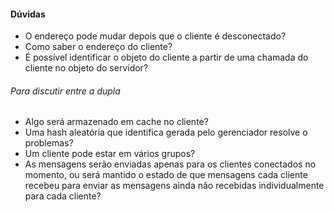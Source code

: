 #### Dúvidas
- O endereço pode mudar depois que o cliente é desconectado?
- Como saber o endereço do cliente?
- É possível identificar o objeto do cliente a partir de uma chamada do cliente no objeto do servidor?


###### Para discutir entre a dupla
- Algo será armazenado em cache no cliente?
- Uma hash aleatória que identifica gerada pelo gerenciador resolve o problemas?
- Um cliente pode estar em vários grupos?
- As mensagens serão enviadas apenas para os clientes conectados no momento, ou será mantido o estado de que mensagens cada cliente recebeu para enviar as mensagens ainda não recebidas individualmente para cada cliente?
